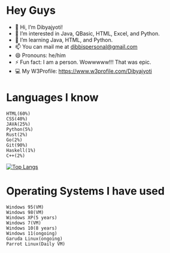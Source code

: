 # Hey Guys 

- 👋 Hi, I’m Dibyajyoti!
- 👀 I’m interested in Java, QBasic, HTML, Excel, and Python.
- 🌱 I’m learning Java, HTML, and Python.
- 📫 You can mail me at dibbispersonal@gmail.com
- 😄 Pronouns: he/him
- ⚡ Fun fact: I am a person. Wowwwww!!! That was epic.
- 💻 My W3Profile: https://www.w3profile.com/Dibyajyoti

# Languages I know

    HTML(60%)
    CSS(40%)
    JAVA(25%)
    Python(5%)
    Rust(2%)
    Go(2%)
    Git(90%)
    Haskell(1%)
    C++(2%)
[![Top Langs](https://github-readme-stats.vercel.app/api/top-langs/?username=DibyajyotiBiswal57)](https://github.com/anuraghazra/github-readme-stats)

# Operating Systems I have used 
    
    Windows 95(VM)
    Windows 98(VM)
    Windows XP(5 years)
    Windows 7(VM)
    Windows 10(8 years)
    Windows 11(ongoing)
    Garuda Linux(ongoing)
    Parrot Linux(Daily VM)

<!---
DibyajyotiBiswal57/DibyajyotiBiswal57 is a ✨ special ✨ repository because its `README.md` (this file) appears on your GitHub profile.
You can click the Preview link to take a look at your changes.
--->
